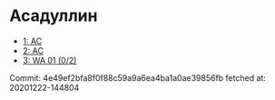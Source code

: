 # Асадуллин
- [1: AC](1.md)
- [2: AC](2.md)
- [3: WA 01 (0/2)](3.md)

Commit: 4e49ef2bfa8f0f88c59a9a6ea4ba1a0ae39856fb
 fetched at: 20201222-144804
